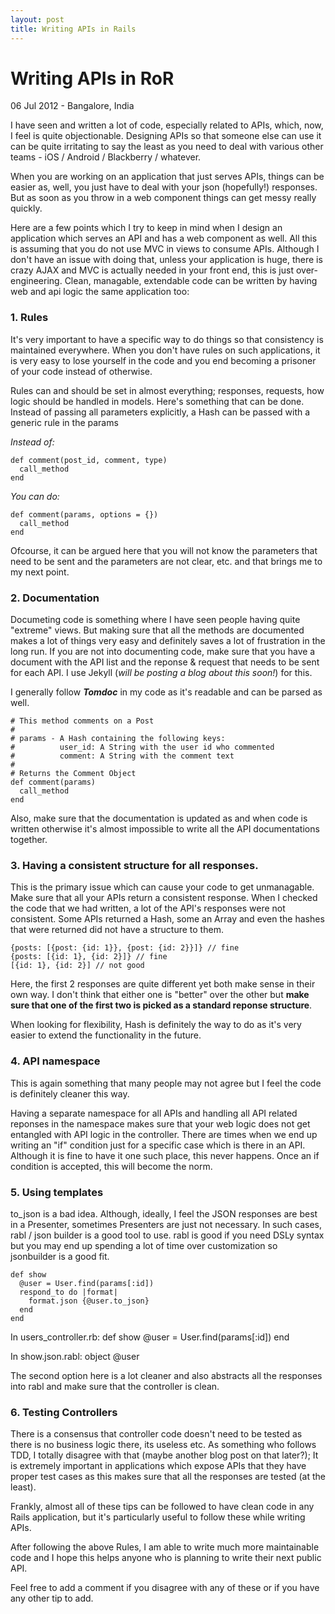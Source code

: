 ```yaml
---
layout: post
title: Writing APIs in Rails
---
```


Writing APIs in RoR
====================

<p class="date">06 Jul 2012 - Bangalore, India</p>

I have seen and written a lot of code, especially related to APIs, which, now, I feel is quite
objectionable. Designing APIs so that someone else can use
it can be quite irritating to say the least as you need to deal
with various other teams - iOS / Android / Blackberry / whatever.

When you are working on an application that just serves APIs, things can
be easier as, well, you just have to deal with your json (hopefully!)
responses. But as soon as you throw in a web component things can get
messy really quickly.

Here are a few points which I try to keep in mind when I design an
application which serves an API and has a web component as well. All
this is assuming that you do not use MVC in views to consume APIs. Although I
don't have an issue with doing that, unless your application is huge,
there is crazy AJAX and MVC is actually needed in your front end, this
is just over-engineering. Clean, managable, extendable code can be
written by having web and api logic the same application too:

<!-- more start -->

### 1. Rules

It's very important to have a specific way to do things so that
consistency is maintained everywhere. When you don't have rules on such
applications, it is very easy to lose yourself in the code and you end
becoming a prisoner of your code instead of otherwise.

Rules can and should be set in almost everything; responses, requests,
how logic should be handled in models. Here's something that can be
done. Instead of passing all parameters explicitly, a Hash can be passed
with a generic rule in the params

*Instead of:*

    def comment(post_id, comment, type)
      call_method
    end

*You can do:*

    def comment(params, options = {})
      call_method
    end

Ofcourse, it can be argued here that you will not know the parameters
that need to be sent and the parameters are not clear, etc. and that
brings me to my next point.

### 2. Documentation

Documeting code is something where I have seen people having quite "extreme"
views. But making sure that all the methods are documented makes a lot
of things very easy and definitely saves a lot of frustration in the
long run. If you are not into documenting code, make sure that you have
a document with the API list and the reponse & request that needs to be
sent for each API. I use Jekyll (*will be posting a blog about this soon!*) for this.

I generally follow **_Tomdoc_** in my code as it's readable and can be parsed
as well.

    # This method comments on a Post
    #
    # params - A Hash containing the following keys:
    #          user_id: A String with the user id who commented
    #          comment: A String with the comment text
    #
    # Returns the Comment Object
    def comment(params)
      call_method
    end

Also, make sure that the documentation is updated as and when code is
written otherwise it's almost impossible to write all the API
documentations together.

### 3. Having a consistent structure for all responses.

This is the primary issue which can cause your code to get
unmanagable. Make sure that all your APIs return a consistent response.
When I checked the code that we had written, a lot of the API's
responses were not consistent. Some APIs returned a Hash, some an Array
and even the hashes that were returned did not have a structure to them.

    {posts: [{post: {id: 1}}, {post: {id: 2}}]} // fine
    {posts: [{id: 1}, {id: 2}]} // fine
    [{id: 1}, {id: 2}] // not good

Here, the first 2 responses are quite different yet both make sense in
their own way. I don't think that either one is "better" over the other
but <b>make sure that one of the first two is picked as a standard reponse
structure</b>.

When looking for flexibility, Hash is definitely the way to do as it's
very easier to extend the functionality in the future.

### 4. API namespace

This is again something that many people may not agree but I feel the
code is definitely cleaner this way.

Having a separate namespace for all APIs and handling all API related
reponses in the namespace makes sure that your web logic does not get entangled
with API logic in the controller. There are times when we end up writing
an "if" condition just for a specific case which is there in an API.
Although it is fine to have it one such place, this never happens. Once
an if condition is accepted, this will become the norm.

### 5. Using templates

to_json is a bad idea. Although, ideally, I feel the JSON responses are
best in a Presenter, sometimes Presenters are just not necessary. In
such cases, rabl / json builder is a good tool to use. rabl is good if
you need DSLy syntax but you may end up spending a lot of time over
customization so jsonbuilder is a good fit.

    def show
      @user = User.find(params[:id])
      respond_to do |format|
        format.json {@user.to_json}
      end
    end

In users_controller.rb:
    def show
      @user = User.find(params[:id])
    end

In show.json.rabl:
    object @user

The second option here is a lot cleaner and also abstracts all the
responses into rabl and make sure that the controller is clean.

### 6. Testing Controllers

There is a consensus that controller code doesn't need to be tested as
there is no business logic there, its useless etc. As something who
follows TDD, I totally disagree with that (maybe another blog post on that later?); It is
extremely important in applications which expose APIs that they have proper
test cases as this makes sure that all the responses are tested (at the
least).

Frankly, almost all of these tips can be followed to have clean code in any
Rails application, but it's particularly useful to follow these while writing
APIs.

After following the above Rules, I am able to write much more
maintainable code and I hope this helps anyone who is planning to write
their next public API.

Feel free to add a comment if you disagree with any of these or if you
have any other tip to add.

<!-- more end -->
